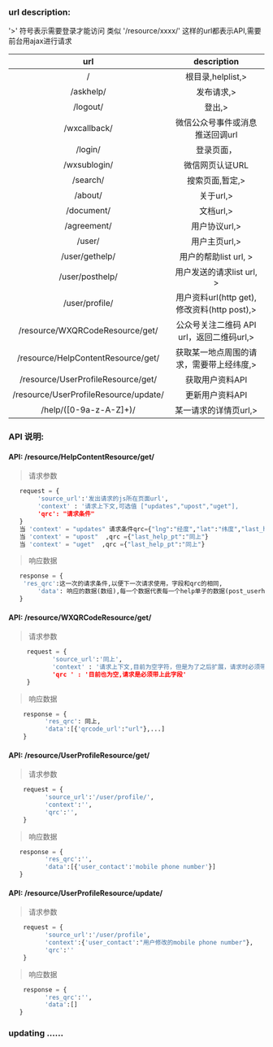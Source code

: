 ### url description:

'>' 符号表示需要登录才能访问
类似 '/resource/xxxx/' 这样的url都表示API,需要前台用ajax进行请求


|    url                                    |     description                          |
|:-----------------------------------------:|:----------------------------------------:|
| /                                         | 根目录,helplist,>                        |
| /askhelp/                                 | 发布请求,>                               |
| /logout/                                  | 登出,>                                   |
| /wxcallback/                              | 微信公众号事件或消息推送回调url          |
| /login/                                   | 登录页面，                               |
| /wxsublogin/                              | 微信网页认证URL                          |
| /search/                                  | 搜索页面,暂定,>                          |
| /about/                                   | 关于url,>                                |
| /document/                                | 文档url,>                                |
| /agreement/                               | 用户协议url,>                            |
| /user/                                    | 用户主页url,>                            |
| /user/gethelp/                            | 用户的帮助list url, >                    |
| /user/posthelp/                           | 用户发送的请求list url, >                |
| /user/profile/                            | 用户资料url(http get),修改资料(http post),>|
| /resource/WXQRCodeResource/get/           | 公众号关注二维码 API url，返回二维码url,>|
| /resource/HelpContentResource/get/         | 获取某一地点周围的请求，需要带上经纬度,> |
| /resource/UserProfileResource/get/        | 获取用户资料API                          |
| /resource/UserProfileResource/update/     | 更新用户资料API                              |
| /help/([0-9a-z-A-Z]+)/                    | 某一请求的详情页url,>                    |

### API 说明:

####  API: /resource/HelpContentResource/get/ 

> 请求参数

```python
   request = {
        'source_url':'发出请求的js所在页面url',
        'context' : '请求上下文,可选值 ["updates","upost","uget"],
        'qrc': "请求条件"
   }     
   当 'context' = "updates" 请求条件qrc={"lng":"经度","lat":"纬度","last_help_pt":"上次请求返回数据中最后一个help单子的posttime,等于0时表式返回最新的数据"}
   当 'context' = "upost"  ,qrc ={"last_help_pt":"同上"}
   当 'context' = "uget"  ,qrc ={"last_help_pt":"同上"}
```
> 响应数据

```python
   response = {
	'res_qrc':这一次的请求条件,以便下一次请求使用，字段和qrc的相同,
        'data': 响应的数据(数组),每一个数据代表每一个help单子的数据(post_userheadimgurl,helpcontent,helpstate,helprewad,post_username,helpremark)
   }
```



#### API:  /resource/WXQRCodeResource/get/

> 请求参数

```python
     request = {
            'source_url':'同上',
            'context' : '请求上下文,目前为空字符，但是为了之后扩展，请求时必须带上此字段，
            'qrc ' : '目前也为空,请求是必须带上此字段'
     }
```

> 响应数据

``` python 
    response = {
          'res_qrc': 同上,
          'data':[{'qrcode_url':"url"},...]
    }
```

#### API: /resource/UserProfileResource/get/

> 请求参数

```python
    request = {
          'source_url':'/user/profile/',
          'context':'',
          'qrc':'',
    }
```

> 响应数据

```python
   response = {
          'res_qrc':'',
          'data':[{'user_contact':'mobile phone number'}]
   }
```

#### API: /resource/UserProfileResource/update/

> 请求参数

```python
    request = {
          'source_url':'/user/profile',
          'context':{'user_contact':"用户修改的mobile phone number"},
          'qrc':''
    }
```

> 响应数据

```python
    response = {
          'res_qrc':'',
          'data':[]
   }

```
### updating ......
